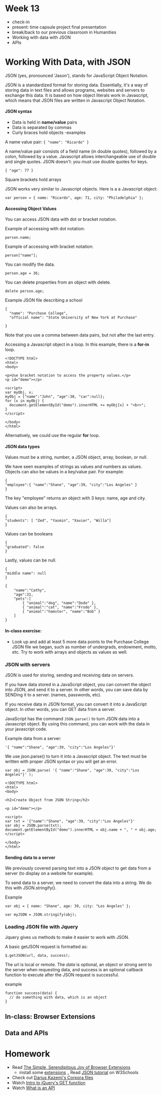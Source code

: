# Week 13

- check-in
- present: time capsule project final presentation
- break/back to our previous classroom in Humanities
- Working with data with JSON
- APIs

# Working With Data, with JSON

JSON (yes, pronounced 'Jason'), stands for JavaScript Object Notation.

JSON is a standardized format for storing data. Essentially, it's a way of storing data in text files and allows programs, websites and servers to exchange this data. It is based on how object literals work in Javascript, which means that JSON files are written in Javascript Object Notation.

#### JSON syntax

- Data is held in **name/value** pairs
- Data is separated by commas
- Curly braces hold objects
-examples

A name value pair: ```{ "name": "Ricardo" }```

A name/value pair consists of a field name (in double quotes), followed by a colon, followed by a value. Javascript allows interchangeable use of double and single quotes. JSON doesn't: you must use double quotes for keys.


```{ "age": 77 }```

Square brackets hold arrays

JSON works very similar to Javascript objects. Here is a a Javascript object:

```var person = { name: "Ricardo", age: 71, city: "Philadelphia" };```

#### Accessing Object Values

You can access JSON data with dot or bracket notation.

Example of accessing with dot notation:

```person.name;```

Example of accessing with bracket notation:

```person["name"];```

You can modify the data.

```person.age = 36;```

You can delete properties from an object with delete.

```delete person.age;```

Example JSON file describing a school

```
{
  "name": "Purchase College",
  "official name": "State University of New York at Purchase"
  
}
```

Note that you use a comma between data pairs, but not after the last entry.

Accessing a Javascript object in a loop. In this example, there is a **for-in** loop.

```
<!DOCTYPE html>
<html>
<body>

<p>Use bracket notation to access the property values.</p>
<p id="demo"></p>

<script>
var myObj, x;
myObj = {"name":"John", "age":30, "car":null};
for (x in myObj) {
  document.getElementById("demo").innerHTML += myObj[x] + "<br>";
}
</script>

</body>
</html>
```

Alternatively, we could use the regular **for** loop.

#### JSON data types

Values must be a string, number, a JSON object, array, boolean, or null.

We have seen examples of strings as values and numbers as values. Objects can also be values in a key/value pair. For example:

```
{
"employee":{ "name":"Shane", "age":39, "city":"Los Angeles" }
} 
```

The key "employee" returns an object with 3 keys: name, age and city.

Values can also be arrays.

```
{
"students": [ "Zed", "Yasmin", "Xavier", "Willa"]
}
```

Values can be booleans

```
{
"graduated": false
}
```

Lastly, values can be null.

```
{
"middle name": null
}
```

```
{
    "name":"Cathy",
    "age":31,
    "pets":[
        { "animal":"dog", "name":"Dodo" },
        { "animal":"cat", "name":"Frodo" },
        { "animal":"hamster", "name":"Bob" }
    ]
}
```

#### In-class exercise:
- Look up and add at least 5 more data points to the Purchase College JSON file we began, such as number of undergrads, endowment, motto, etc. Try to work with arrays and objects as values as well.

### JSON with servers

JSON is used for storing, sending and receiving data on servers.

If you have data stored in a JavaScript object, you can convert the object into JSON, and send it to a server. In other words, you can save data by SENDing it to a server. (names, passwords, etc).

If you receive data in JSON format, you can convert it into a JavaScript object. In other words, you can GET data from a server.

JavaScript has the command ```JSON.parse()``` to turn JSON data into a Javascript object. By using this command, you can work with the data in your javascript code.

Example data from a server: 

```
'{ "name":"Shane", "age":39, "city":"Los Angeles"}'
```

We use json.parse() to turn it into a Javascript object. The text must be written with proper JSON syntax or you will get an error.

```
var obj = JSON.parse( '{ "name":"Shane", "age":39, "city":"Los Angeles"}' );
```

```
<!DOCTYPE html>
<html>
<body>

<h2>Create Object from JSON String</h2>

<p id="demo"></p>

<script>
var txt = '{"name":"Shane", "age":39, "city":"Los Angeles"}'
var obj = JSON.parse(txt);
document.getElementById("demo").innerHTML = obj.name + ", " + obj.age;
</script>

</body>
</html>
```

#### Sending data to a server

We previously covered parsing text into a JSON object to get data from a server (to display on a website for example).

To send data to a server, we need to convert the data into a string. We do this with JSON.stringify().

Example

```
var obj = { name: "Shane", age: 39, city: "Los Angeles" };

var myJSON = JSON.stringify(obj);
```

### Loading JSON file with Jquery

Jquery gives us methods to make it easier to work with JSON.

A basic getJSON request is formatted as:

```
$.getJSON(url, data, success);
```

The url is local or remote. The *data* is optional, an object or strong sent to the server when requesting data, and success is an optional callback function to execute after the JSON request is successful.

example

```
function success(data) {
  // do something with data, which is an object
}
```

## In-class: Browser Extensions

## Data and APIs


# Homework

- Read [The Simple, Serendipitous Joy of Browser Extensions](https://www.nytimes.com/2018/03/15/smarter-living/browser-extensions-text-swapping.html)
  - install some [extensions](https://chrome.google.com/webstore/detail/millennials-to-snake-peop/jhkibealmjkbkafogihpeidfcgnigmlf?hl=en-US)
_ Read [JSON tutorial](https://www.w3schools.com/js/js_json_intro.asp) on W3Schools
- Check out [Darius Kazemi's Corpora files](https://github.com/dariusk/corpora)
- Watch [Intro to jQuery's GET function](https://www.youtube.com/watch?v=3hN4PrJ7R6A)
- Watch [What is an API](https://www.youtube.com/watch?v=OPDWn_kmUCM)

